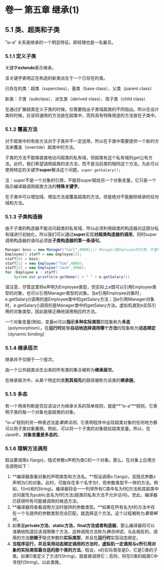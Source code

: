 # 卷一 第五章 继承(1)

## 5.1 类、超类和子类

”is-a“ 关系是继承的一个明显特征。即经理也是一名雇员。

### 5.1.1 定义子类

关键字**extends**表示继承。

该关键字表明正在构造的新类派生于一个已存在的类。

已存在的类：超类（superclass）、基类（base class）、父类（parent class）

新类：子类（subclass）、派生类（derived class）、孩子类（child class）

在通过扩展超类定义子类的时候，仅需要指出子类域超类的不同指出。所以在设计类的时候，应该将通用的方法放在超类中，而将具有特殊用途的方法放在子类中。

### 5.1.2 覆盖方法

对于超类中的有些方法对于子类并不一定适用，所以在子类中需要提供一个新的方法来覆盖（override）超类中的方法。

子类的方法不能够直接地访问超类的私有域，但超类有这个私有域的get公有方法。此时，我们希望调用超类的该方法，而不是当前类的相同这个方法。为此可以使用特定的关键字**super**解决这个问题。```super.getSalary();```

注：super不是一个对象的引用，不能将super赋给另一个对象变量，它只是一个指示编译器调用超类方法的**特殊关键字**。

在子类中可以增加域、增加方法或覆盖超类的方法，但是绝对不能删除继承的任何域和方法。

### 5.1.3 子类构造器

由于子类的构造器不能访问超类的私有域，所以必须利用超类的构造器对这部分私有域进行初始化，所以我们可以通过**super**实现**对超类构造器的调用**，同时super调用构造器的语句必须是**子类构造器的第一条语句**。



```java
Manager boss = new Manager("Carl",8000);// Manager是Employee的子类，并重写了getSalary()方法
Employee[] staff = new Employee[3];
staff[0] = boss;
staff[1] = new Employee("Tom",4000);
staff[2] = new Employee("Jack",3000);
for (Employee e : staff)
    System.out.println(e.getName() + " " + e.getSalary())
```

​	请注意，尽管这里将e声明为Employee类型，但实际上e既可以引用Employee类型的对象，也可以引用Manager类型的对象。当e引用Employee对象时，e.getSalary()调用的是Employee类中的getSalary方法；当e引用Manager对象时，e.getSalary()调用的是Manager类中的getSalary方法。虚拟机直到e实际引用的对象类型，因此能够正确地调用相应的方法。

​	一个对象变量(例如，变量e)可以**指示多种实际类型**的现象称为**多态**（polymorphism）。在**运行时**能够**自动地选择调用哪个方法**的现象称为**动态绑定**（dynamic binding）



### 5.1.4 继承层次

继承并不仅限于一个层次。

由一个公共超类派生出来的所有类的集合被称为**继承层次**。

在继承层次中，从某个特定的类**到其祖先**的路径被称为该类的**继承链**。



### 5.1.5 多态

有一个用来判断是否应该设计为继承关系的简单规则，就是**“is-a”**规则，它表明子类的每一个对象也是超类的对象。

“is-a”规则的另一种表述法是*置换法则*。它表明程序中出现超类对象的任何地方都可以用子类对象置换。例如，可以将一个子类的对象赋给超类变量。所以，在Java中，**对象变量是多态的**。



### 5.1.6 理解方法调用

假设要调用x.f(args)，隐式参数x声明为类C的一个对象。那么，在对象上应用方法调用如下：

1. **编译器查看对象的声明类型和方法名。**假设调用x.f(args)，且隐式参数x声明为C的对象。此时，可能存在多个名字为f，但参数类型不一样的方法。例如，f(int)和f(String)。编译器将会一一列举所有C类中名为f的方法和其超类中访问属性为public且名为f的方法(超类的私有方法不允许访问)。至此，编译器已获得所有可能被调用的候选方法。
2. **编译器将查看调用方法时提供的参数类型。**如果在所有名为f的方法中存在一个与提供的参数类型完全匹配，就选择这个方法。这个过程被称为*重载解析*。
3. 如果是**private方法、static方法、final方法或者构造器**，那么编译器将可以准确地知道应该调用哪个方法，这种调用方法称为*静态绑定*。与此相反的，调用的方法**依赖于**隐式参数的**实际类型**，并且在**运行时**实现动态绑定。
4. **当程序运行，并且采用动态绑定调用的方法时，虚拟机一定调用与x所引用对象的实际类型最合适的那个类的方法**。假设，x的实际类型是D，它是C类的子类。如果D类定义了方法f(String)，就直接调用它；否则，将在D类的超类C中寻找f(String)，以此类推。
